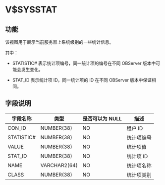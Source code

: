 V$SYSSTAT 
==============================



**功能** 
---------------------------

该视图用于展示当前服务器上系统级别的一些统计信息。

其中：

* STATISTIC# 表示统计项编号，同一统计项的编号在不同 OBServer 版本中可能会发生变化。

  

* STAT_ID 表示统计项 ID，同一统计项的 ID 在不同 OBServer 版本中保证相同。

  




**字段说明** 
-----------------------------



|  **字段名称**  |    **类型**    | **是否可以为 NULL** | **描述** |
|------------|--------------|----------------|--------|
| CON_ID     | NUMBER(38)   | NO             | 租户 ID  |
| STATISTIC# | NUMBER(38)   | NO             | 统计项编号  |
| VALUE      | NUMBER(38)   | NO             | 统计项值   |
| STAT_ID    | NUMBER(38)   | NO             | 统计项 ID |
| NAME       | VARCHAR2(64) | NO             | 统计项名称  |
| CLASS      | NUMBER(38)   | NO             | 统计项类别  |



